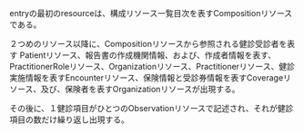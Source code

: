 entryの最初のresourceは、構成リソース一覧目次を表すCompositionリソースである。

２つめのリソース以降に、Compositionリソースから参照される健診受診者を表す Patientリソース、報告書の作成機関情報、および、作成者情報を表す、PractitionerRoleリソース、Organizationリソース、Practitionerリソース、健診実施情報を表すEncounterリソース、保険情報と受診券情報を表すCoverageリソース、及び、保険者を表すOrganizationリソースが出現する。

その後に、１健診項目がひとつのObservationリソースで記述され、それが健診項目の数だけ繰り返し出現する。
